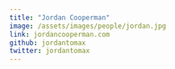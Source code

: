 ```yaml
---
title: "Jordan Cooperman"
image: /assets/images/people/jordan.jpg
link: jordancooperman.com
github: jordantomax
twitter: jordantomax
---
```


